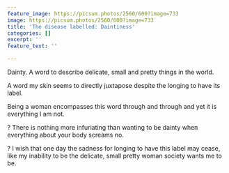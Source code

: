 ```yaml
---
feature_image: https://picsum.photos/2560/600?image=733
image: https://picsum.photos/2560/600?image=733
title: 'The disease labelled: Daintiness'
categories: []
excerpt: ''
feature_text: ''

---
```

Dainty. A word to describe delicate, small and pretty things in the world.

A word my skin seems to directly juxtapose despite the longing to have its label.

Being a woman encompasses this word through and through and yet it is everything I am not.

? There is nothing more infuriating than wanting to be dainty when everything about your body screams no.

? I wish that one day the sadness for longing to have this label may cease, like my inability to be the delicate, small pretty woman society wants me to be.
